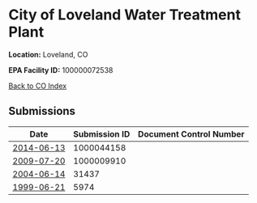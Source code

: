# City of Loveland Water Treatment Plant

**Location:** Loveland, CO

**EPA Facility ID:** 100000072538

[Back to CO Index](../../index.md)

## Submissions

| Date | Submission ID | Document Control Number |
|------|--------------|-------------------------|
| [2014-06-13](submissions/1000044158.md) | 1000044158 |  |
| [2009-07-20](submissions/1000009910.md) | 1000009910 |  |
| [2004-06-14](submissions/31437.md) | 31437 |  |
| [1999-06-21](submissions/5974.md) | 5974 |  |
